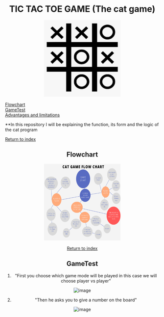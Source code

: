 <div align= "center">

<h1> TIC TAC TOE GAME (The cat game) </h1>
<img src="https://github.com/UP210923/UP210923_CPP/blob/main/imagenes/gato.png" height="250" width="250">
</div align="center">

[Flowchart](#Flowchart)  
[GameTest](#GameTest)  
[Advantages and limitations](#Advantages)  
 
 
 
**In this repository I will be explaining the function, its form and the logic of the cat program

 
[Return to index](#index)
<div align="center">
  
<h2>Flowchart</h2>
 <img src="https://github.com/UP210923/UP210923_CPP/blob/main/imagenes/Flowchart.png" height="250" width="250">
 
 
[Return to index](#index)
<div align="center">
 
<h2>GameTest</h2>
</div align="center">

1. "First you choose which game mode will be played in this case we will choose player vs player"


![image](https://user-images.githubusercontent.com/112887372/203224849-6c80fca2-bcad-4e8f-b409-b89afc21f947.png)

2. "Then he asks you to give a number on the board"

![image](https://user-images.githubusercontent.com/112887372/203225486-e0d7facc-8064-4e51-a227-034116faf06a.png)


